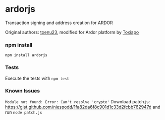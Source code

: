 # ardorjs

Transaction signing and address creation for ARDOR

Original authors: [toenu23](https://github.com/toenu23/nxtjs), modified for Ardor platform by [Toxiapo](https://github.com/Toxiapo/ardorjs)

### npm install
`npm install ardorjs`

### Tests
Execute the tests with `npm test`

### Known Issues
`Module not found: Error: Can't resolve 'crypto'`
Download patch.js: https://gist.github.com/niespodd/1fa82da6f8c901d1c33d2fcbb762947d
and run `node patch.js`
